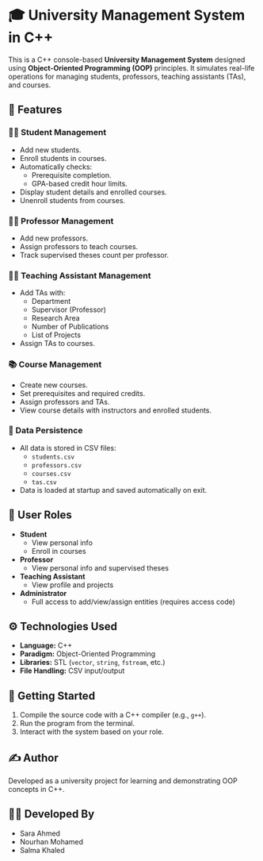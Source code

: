 # 🎓 University Management System in C++

This is a C++ console-based **University Management System** designed using **Object-Oriented Programming (OOP)** principles. It simulates real-life operations for managing students, professors, teaching assistants (TAs), and courses.

## 📌 Features

### 👨‍🎓 Student Management
- Add new students.
- Enroll students in courses.
- Automatically checks:
  - Prerequisite completion.
  - GPA-based credit hour limits.
- Display student details and enrolled courses.
- Unenroll students from courses.

### 👨‍🏫 Professor Management
- Add new professors.
- Assign professors to teach courses.
- Track supervised theses count per professor.

### 👨‍🔬 Teaching Assistant Management
- Add TAs with:
  - Department
  - Supervisor (Professor)
  - Research Area
  - Number of Publications
  - List of Projects
- Assign TAs to courses.

### 📚 Course Management
- Create new courses.
- Set prerequisites and required credits.
- Assign professors and TAs.
- View course details with instructors and enrolled students.

### 💾 Data Persistence
- All data is stored in CSV files:
  - `students.csv`
  - `professors.csv`
  - `courses.csv`
  - `tas.csv`
- Data is loaded at startup and saved automatically on exit.

## 🔐 User Roles

- **Student**
  - View personal info
  - Enroll in courses
- **Professor**
  - View personal info and supervised theses
- **Teaching Assistant**
  - View profile and projects
- **Administrator**
  - Full access to add/view/assign entities (requires access code)

## ⚙️ Technologies Used

- **Language:** C++
- **Paradigm:** Object-Oriented Programming
- **Libraries:** STL (`vector`, `string`, `fstream`, etc.)
- **File Handling:** CSV input/output

## 🏁 Getting Started

1. Compile the source code with a C++ compiler (e.g., `g++`).
2. Run the program from the terminal.
3. Interact with the system based on your role.

## ✍️ Author

Developed as a university project for learning and demonstrating OOP concepts in C++.


## 👩‍💻 Developed By

- Sara Ahmed
- Nourhan Mohamed
- Salma Khaled

